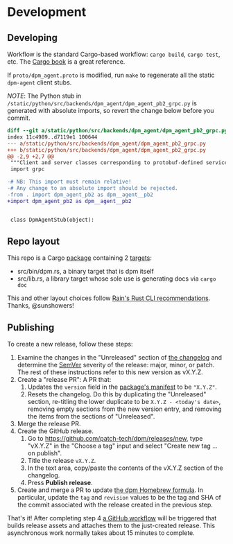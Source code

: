 # Development

## Developing

Workflow is the standard Cargo-based workflow: `cargo build`, `cargo test`, etc. The [Cargo book](https://doc.rust-lang.org/stable/cargo/) is a great reference.

If `proto/dpm_agent.proto` is modified, run `make` to regenerate all the static `dpm-agent` client stubs.

*NOTE*: The Python stub in
`/static/python/src/backends/dpm_agent/dpm_agent_pb2_grpc.py` is generated with
absolute imports, so revert the change below before you commit.
```diff
diff --git a/static/python/src/backends/dpm_agent/dpm_agent_pb2_grpc.py b/static/python/src/backends/dpm_agent/dpm_agent_pb2_grpc.py
index 11c4989..d7119e1 100644
--- a/static/python/src/backends/dpm_agent/dpm_agent_pb2_grpc.py
+++ b/static/python/src/backends/dpm_agent/dpm_agent_pb2_grpc.py
@@ -2,9 +2,7 @@
 """Client and server classes corresponding to protobuf-defined services."""
 import grpc

-# NB: This import must remain relative!
-# Any change to an absolute import should be rejected.
-from . import dpm_agent_pb2 as dpm__agent__pb2
+import dpm_agent_pb2 as dpm__agent__pb2


 class DpmAgentStub(object):
```

## Repo layout

This repo is a Cargo [package](https://doc.rust-lang.org/cargo/appendix/glossary.html#package) containing 2 [targets](https://doc.rust-lang.org/cargo/reference/cargo-targets.html):
- src/bin/dpm.rs, a binary target that is dpm itself
- src/lib.rs, a library target whose sole use is generating docs via `cargo doc`

This and other layout choices follow [Rain's Rust CLI recommendations](https://rust-cli-recommendations.sunshowers.io/). Thanks, @sunshowers!

## Publishing

To create a new release, follow these steps:

1. Examine the changes in the "Unreleased" section of [the changelog](./CHANGELOG.md) and determine the [SemVer](https://semver.org/spec/v2.0.0.html) severity of the release: major, minor, or patch. The rest of these instructions refer to this new version as vX.Y.Z.
2. Create a "release PR": A PR that:
   1. Updates the `version` field in the [package's manifest](./Cargo.toml) to be `"X.Y.Z"`.
   2. Resets the changelog. Do this by duplicating the "Unreleased" section, re-titling the lower duplicate to be `X.Y.Z - <today's date>`, removing empty sections from the new version entry, and removing the items from the sections of "Unreleased".
3. Merge the release PR.
4. Create the GitHub release.
   1. Go to https://github.com/patch-tech/dpm/releases/new, type "vX.Y.Z" in the "Choose a tag" input and select "Create new tag ... on publish".
   2. Title the release `vX.Y.Z`.
   3. In the text area, copy/paste the contents of the vX.Y.Z section of the changelog.
   4. Press **Publish release**.
5. Create and merge a PR to update [the dpm Homebrew formula](https://github.com/patch-tech/homebrew-tap/blob/main/Formula/dpm.rb). In particular, update the `tag` and `revision` values to be the tag and SHA of the commit associated with the release created in the previous step.

That's it! After completing step 4 [a GitHub workflow](https://github.com/patch-tech/dpm/blob/main/.github/workflows/release.yml) will be triggered that builds release assets and attaches them to the just-created release. This asynchronous work normally takes about 15 minutes to complete.
